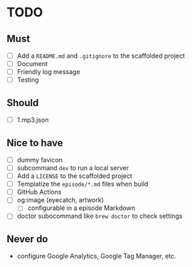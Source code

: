 # TODO

## Must
- [ ] Add a `README.md` and `.gitignore` to the scaffolded project
- [ ] Document
- [ ] Friendly log message
- [ ] Testing

## Should
- [ ] 1.mp3.json

## Nice to have
- [ ] dummy favicon
- [ ] subcommand `dev` to run a local server
- [ ] Add a `LICENSE` to the scaffolded project
- [ ] Templatize the `episode/*.md` files when build
- [ ] GitHub Actions
- [ ] og:image (eyecatch, artwork)
    - [ ] configurable in a episode Markdown
- [ ] doctor subocommand like `brew doctor` to check settings

## Never do
- configure Google Analytics, Google Tag Manager, etc.
